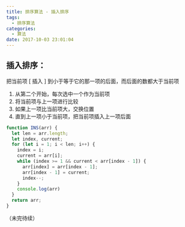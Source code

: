 ```yaml
---
title: 排序算法 - 插入排序
tags:
  - 排序算法
categories:
  - 算法
date: 2017-10-03 23:01:04
---
```


## 插入排序：

把当前项 [ 插入 ] 到小于等于它的那一项的后面，而后面的数都大于当前项

1. 从第二个开始，每次选中一个作为当前项
2. 将当前项与上一项进行比较
3. 如果上一项比当前项大，交换位置
4. 直到上一项小于当前项，把当前项插入上一项后面

```javascript
function INS(arr) {
  let len = arr.length;
  let index, current;
  for (let i = 1; i < len; i++) {
    index = i;
    current = arr[i];
    while (index >= 1 && current < arr[index - 1]) {
      arr[index] = arr[index - 1];
      arr[index - 1] = current;
      index--;
    }
    console.log(arr)
  }
  return arr;
}
```

（未完待续）
